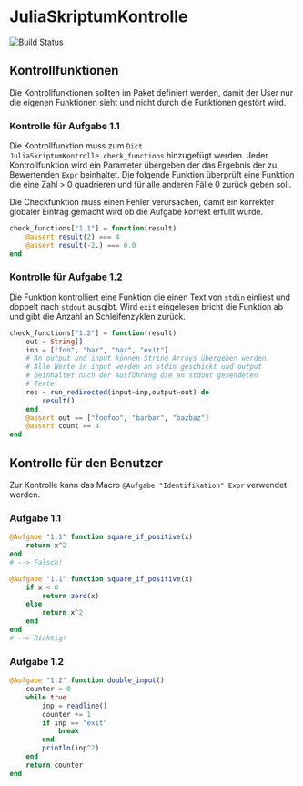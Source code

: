 # JuliaSkriptumKontrolle

[![Build Status](https://travis-ci.org/sebastianpech/JuliaSkriptumKontrolle.jl.svg?branch=master)](https://travis-ci.org/sebastianpech/JuliaSkriptumKontrolle.jl)


## Kontrollfunktionen
Die Kontrollfunktionen sollten im Paket definiert werden, damit der
User nur die eigenen Funktionen sieht und nicht durch die Funktionen
gestört wird.

### Kontrolle für Aufgabe 1.1

Die Kontrollfunktion muss zum `Dict` `JuliaSkriptumKontrolle.check_functions` hinzugefügt werden.
Jeder Kontrollfunktion wird ein Parameter übergeben der das Ergebnis der zu Bewertenden `Expr` beinhaltet.
Die folgende Funktion überprüft eine Funktion die eine Zahl > 0 quadrieren und für alle anderen Fälle 0 zurück geben soll.

Die Checkfunktion muss einen Fehler verursachen, damit ein korrekter globaler Eintrag gemacht wird ob die Aufgabe korrekt erfüllt wurde.

```julia
check_functions["1.1"] = function(result)
    @assert result(2) === 4
    @assert result(-2.) === 0.0
end
```

### Kontrolle für Aufgabe 1.2

Die Funktion kontrolliert eine Funktion die einen Text von `stdin` einliest und doppelt nach `stdout` ausgibt.
Wird `exit` eingelesen bricht die Funktion ab und gibt die Anzahl an Schleifenzyklen zurück.

```julia
check_functions["1.2"] = function(result)
    out = String[]
    inp = ["foo", "bar", "baz", "exit"]
    # An output und input können String Arrays übergeben werden.
    # Alle Werte in input werden an stdin geschickt und output
    # beinhaltet nach der Ausführung die an stdout gesendeten
    # Texte.
    res = run_redirected(input=inp,output=out) do
        result()
    end
    @assert out == ["foofoo", "barbar", "bazbaz"] 
    @assert count == 4
end
```

## Kontrolle für den Benutzer

Zur Kontrolle kann das Macro `@Aufgabe "Identifikation" Expr` verwendet werden.

### Aufgabe 1.1

```julia
@Aufgabe "1.1" function square_if_positive(x)
    return x^2
end
# --> Falsch!

@Aufgabe "1.1" function square_if_positive(x)
    if x < 0
        return zero(x)
    else
        return x^2
    end
end
# --> Richtig!
```

### Aufgabe 1.2

```julia
@Aufgabe "1.2" function double_input()
    counter = 0
    while true
        inp = readline()
        counter += 1
        if inp == "exit"
            break
        end
        println(inp^2)
    end
    return counter
end

```
